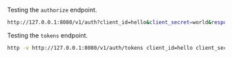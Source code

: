 Testing the `authorize` endpoint. 

```bash
http://127.0.0.1:8080/v1/auth?client_id=hello&client_secret=world&response_type=token
```

Testing the `tokens` endpoint.

```bash
http -v http://127.0.0.1:8080/v1/auth/tokens client_id=hello client_secret=world grant_type=client_credentials
```